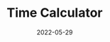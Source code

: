 ---
date: '2022-05-29'
title: 'Time Calculator'
external: 'https://replit.com/@beemarsh/boilerplate-time-calculator-2#main.py'
tech:
  - Python
showInProjects: false
---